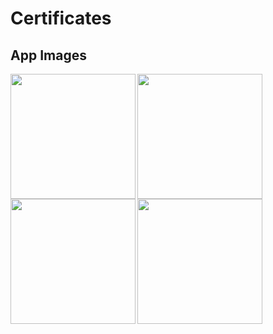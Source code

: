 # Certificates

## App Images
<img src="https://m7madmagdy.github.io/pages/1.png" width="200px" align="left">
<img src="https://m7madmagdy.github.io/pages/2.png" width="200px" align="left">
<img src="https://m7madmagdy.github.io/pages/3.png" width="200px" align="left">
<img src="https://m7madmagdy.github.io/pages/4.png" width="200px" align="left">
